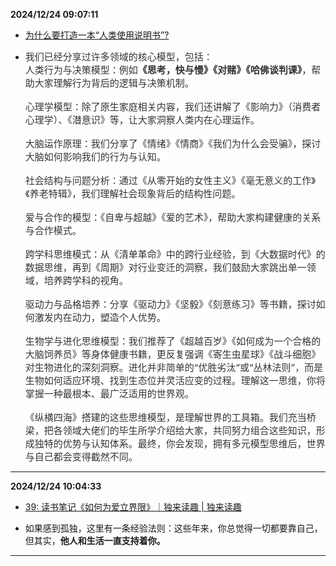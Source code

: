 
**2024/12/24 09:07:11**

- [为什么要打造一本“人类使用说明书”?](https://mp.weixin.qq.com/s/idlUMZqXV_Fy_h0R0jRaUg?poc_token=HHQIamejFRwydxtXYdgLDJc4tABk9Ozh96pASwlr)

- <span style="color: rgb(51, 51, 51);text-decoration: none solid rgb(51, 51, 51);font-size: 15px;background-color: rgb(255, 255, 255);font-family: -apple-system, &quot;PingFang SC&quot;, &quot;Helvetica Neue&quot;, Helvetica, &quot;Segoe UI&quot;, Ubuntu, Roboto, Oxygen, Cantarell, &quot;Microsoft YaHei UI&quot;, &quot;Microsoft YaHei&quot;, &quot;Source Han Sans CN&quot;, &quot;WenQuanYi Micro Hei&quot;, sans-serif, &quot;Apple Color Emoji&quot;, &quot;Segoe UI Emoji&quot;, &quot;Segoe UI Symbol&quot;;letter-spacing: normal;text-align: start;" class="js_darkmode__18">我们已经分享过许多领域的核心模型，包括：</span><br style="border-width: 0px;border-style: solid;border-color: rgb(229, 231, 235);" class="js_darkmode__19"><span style="color: rgb(51, 51, 51);text-decoration: none solid rgb(51, 51, 51);font-size: 15px;background-color: rgb(255, 255, 255);font-family: -apple-system, &quot;PingFang SC&quot;, &quot;Helvetica Neue&quot;, Helvetica, &quot;Segoe UI&quot;, Ubuntu, Roboto, Oxygen, Cantarell, &quot;Microsoft YaHei UI&quot;, &quot;Microsoft YaHei&quot;, &quot;Source Han Sans CN&quot;, &quot;WenQuanYi Micro Hei&quot;, sans-serif, &quot;Apple Color Emoji&quot;, &quot;Segoe UI Emoji&quot;, &quot;Segoe UI Symbol&quot;;letter-spacing: normal;text-align: start;" class="js_darkmode__20">人类行为与决策模型：例如<strong>《思考，快与慢》《对赌》《哈佛谈判课》</strong>，帮助大家理解行为背后的逻辑与决策机制。</span><br style="border-width: 0px;border-style: solid;border-color: rgb(229, 231, 235);" class="js_darkmode__21"><br style="border-width: 0px;border-style: solid;border-color: rgb(229, 231, 235);" class="js_darkmode__22"><span style="color: rgb(51, 51, 51);text-decoration: none solid rgb(51, 51, 51);font-size: 15px;background-color: rgb(255, 255, 255);font-family: -apple-system, &quot;PingFang SC&quot;, &quot;Helvetica Neue&quot;, Helvetica, &quot;Segoe UI&quot;, Ubuntu, Roboto, Oxygen, Cantarell, &quot;Microsoft YaHei UI&quot;, &quot;Microsoft YaHei&quot;, &quot;Source Han Sans CN&quot;, &quot;WenQuanYi Micro Hei&quot;, sans-serif, &quot;Apple Color Emoji&quot;, &quot;Segoe UI Emoji&quot;, &quot;Segoe UI Symbol&quot;;letter-spacing: normal;text-align: start;" class="js_darkmode__23">心理学模型：除了原生家庭相关内容，我们还讲解了《影响力》（消费者心理学）、《潜意识》等，让大家洞察人类内在心理运作。</span><br style="border-width: 0px;border-style: solid;border-color: rgb(229, 231, 235);" class="js_darkmode__24"><br style="border-width: 0px;border-style: solid;border-color: rgb(229, 231, 235);" class="js_darkmode__25"><span style="color: rgb(51, 51, 51);text-decoration: none solid rgb(51, 51, 51);font-size: 15px;background-color: rgb(255, 255, 255);font-family: -apple-system, &quot;PingFang SC&quot;, &quot;Helvetica Neue&quot;, Helvetica, &quot;Segoe UI&quot;, Ubuntu, Roboto, Oxygen, Cantarell, &quot;Microsoft YaHei UI&quot;, &quot;Microsoft YaHei&quot;, &quot;Source Han Sans CN&quot;, &quot;WenQuanYi Micro Hei&quot;, sans-serif, &quot;Apple Color Emoji&quot;, &quot;Segoe UI Emoji&quot;, &quot;Segoe UI Symbol&quot;;letter-spacing: normal;text-align: start;" class="js_darkmode__26">大脑运作原理：我们分享了《情绪》《情商》《我们为什么会受骗》，探讨大脑如何影响我们的行为与认知。</span><br style="border-width: 0px;border-style: solid;border-color: rgb(229, 231, 235);" class="js_darkmode__27"><br style="border-width: 0px;border-style: solid;border-color: rgb(229, 231, 235);" class="js_darkmode__28"><span style="color: rgb(51, 51, 51);text-decoration: none solid rgb(51, 51, 51);font-size: 15px;background-color: rgb(255, 255, 255);font-family: -apple-system, &quot;PingFang SC&quot;, &quot;Helvetica Neue&quot;, Helvetica, &quot;Segoe UI&quot;, Ubuntu, Roboto, Oxygen, Cantarell, &quot;Microsoft YaHei UI&quot;, &quot;Microsoft YaHei&quot;, &quot;Source Han Sans CN&quot;, &quot;WenQuanYi Micro Hei&quot;, sans-serif, &quot;Apple Color Emoji&quot;, &quot;Segoe UI Emoji&quot;, &quot;Segoe UI Symbol&quot;;letter-spacing: normal;text-align: start;" class="js_darkmode__29">社会结构与问题分析：通过《从零开始的女性主义》《毫无意义的工作》《养老特辑》，我们理解社会现象背后的结构性问题。</span><br style="border-width: 0px;border-style: solid;border-color: rgb(229, 231, 235);" class="js_darkmode__30"><br style="border-width: 0px;border-style: solid;border-color: rgb(229, 231, 235);" class="js_darkmode__31"><span style="color: rgb(51, 51, 51);text-decoration: none solid rgb(51, 51, 51);font-size: 15px;background-color: rgb(255, 255, 255);font-family: -apple-system, &quot;PingFang SC&quot;, &quot;Helvetica Neue&quot;, Helvetica, &quot;Segoe UI&quot;, Ubuntu, Roboto, Oxygen, Cantarell, &quot;Microsoft YaHei UI&quot;, &quot;Microsoft YaHei&quot;, &quot;Source Han Sans CN&quot;, &quot;WenQuanYi Micro Hei&quot;, sans-serif, &quot;Apple Color Emoji&quot;, &quot;Segoe UI Emoji&quot;, &quot;Segoe UI Symbol&quot;;letter-spacing: normal;text-align: start;" class="js_darkmode__32">爱与合作的模型：《自卑与超越》《爱的艺术》，帮助大家构建健康的关系与合作模式。</span><br style="border-width: 0px;border-style: solid;border-color: rgb(229, 231, 235);" class="js_darkmode__33"><br style="border-width: 0px;border-style: solid;border-color: rgb(229, 231, 235);" class="js_darkmode__34"><span style="color: rgb(51, 51, 51);text-decoration: none solid rgb(51, 51, 51);font-size: 15px;background-color: rgb(255, 255, 255);font-family: -apple-system, &quot;PingFang SC&quot;, &quot;Helvetica Neue&quot;, Helvetica, &quot;Segoe UI&quot;, Ubuntu, Roboto, Oxygen, Cantarell, &quot;Microsoft YaHei UI&quot;, &quot;Microsoft YaHei&quot;, &quot;Source Han Sans CN&quot;, &quot;WenQuanYi Micro Hei&quot;, sans-serif, &quot;Apple Color Emoji&quot;, &quot;Segoe UI Emoji&quot;, &quot;Segoe UI Symbol&quot;;letter-spacing: normal;text-align: start;" class="js_darkmode__35">跨学科思维模式：从《清单革命》中的跨行业经验，到《大数据时代》的数据思维，再到《周期》对行业变迁的洞察，我们鼓励大家跳出单一领域，培养跨学科的视角。</span><br style="border-width: 0px;border-style: solid;border-color: rgb(229, 231, 235);" class="js_darkmode__36"><br style="border-width: 0px;border-style: solid;border-color: rgb(229, 231, 235);" class="js_darkmode__37"><span style="color: rgb(51, 51, 51);text-decoration: none solid rgb(51, 51, 51);font-size: 15px;background-color: rgb(255, 255, 255);font-family: -apple-system, &quot;PingFang SC&quot;, &quot;Helvetica Neue&quot;, Helvetica, &quot;Segoe UI&quot;, Ubuntu, Roboto, Oxygen, Cantarell, &quot;Microsoft YaHei UI&quot;, &quot;Microsoft YaHei&quot;, &quot;Source Han Sans CN&quot;, &quot;WenQuanYi Micro Hei&quot;, sans-serif, &quot;Apple Color Emoji&quot;, &quot;Segoe UI Emoji&quot;, &quot;Segoe UI Symbol&quot;;letter-spacing: normal;text-align: start;" class="js_darkmode__38">驱动力与品格培养：分享《驱动力》《坚毅》《刻意练习》等书籍，探讨如何激发内在动力，塑造个人优势。</span><br style="border-width: 0px;border-style: solid;border-color: rgb(229, 231, 235);" class="js_darkmode__39"><br style="border-width: 0px;border-style: solid;border-color: rgb(229, 231, 235);" class="js_darkmode__40"><span style="color: rgb(51, 51, 51);text-decoration: none solid rgb(51, 51, 51);font-size: 15px;background-color: rgb(255, 255, 255);font-family: -apple-system, &quot;PingFang SC&quot;, &quot;Helvetica Neue&quot;, Helvetica, &quot;Segoe UI&quot;, Ubuntu, Roboto, Oxygen, Cantarell, &quot;Microsoft YaHei UI&quot;, &quot;Microsoft YaHei&quot;, &quot;Source Han Sans CN&quot;, &quot;WenQuanYi Micro Hei&quot;, sans-serif, &quot;Apple Color Emoji&quot;, &quot;Segoe UI Emoji&quot;, &quot;Segoe UI Symbol&quot;;letter-spacing: normal;text-align: start;" class="js_darkmode__41">生物学与进化思维模型：我们推荐了《超越百岁》《如何成为一个合格的大脑饲养员》等身体健康书籍，更反复强调《寄生虫星球》《战斗细胞》对生物进化的深刻洞察。进化并非简单的“优胜劣汰”或“丛林法则”，而是生物如何适应环境、找到生态位并灵活应变的过程。理解这一思维，你将掌握一种最根本、最广泛适用的世界观。</span><br style="border-width: 0px;border-style: solid;border-color: rgb(229, 231, 235);" class="js_darkmode__42"><br style="border-width: 0px;border-style: solid;border-color: rgb(229, 231, 235);" class="js_darkmode__43"><span style="color: rgb(51, 51, 51);text-decoration: none solid rgb(51, 51, 51);font-size: 15px;background-color: rgb(255, 255, 255);font-family: -apple-system, &quot;PingFang SC&quot;, &quot;Helvetica Neue&quot;, Helvetica, &quot;Segoe UI&quot;, Ubuntu, Roboto, Oxygen, Cantarell, &quot;Microsoft YaHei UI&quot;, &quot;Microsoft YaHei&quot;, &quot;Source Han Sans CN&quot;, &quot;WenQuanYi Micro Hei&quot;, sans-serif, &quot;Apple Color Emoji&quot;, &quot;Segoe UI Emoji&quot;, &quot;Segoe UI Symbol&quot;;letter-spacing: normal;text-align: start;" class="js_darkmode__44">《纵横四海》搭建的这些思维模型，是理解世界的工具箱。我们充当桥梁，把各领域大佬们的毕生所学介绍给大家，共同努力组合这些知识，形成独特的优势与认知体系。最终，你会发现，拥有多元模型思维后，世界与自己都会变得截然不同。</span>


---


**2024/12/24 10:04:33**

- [39: 读书笔记《如何为爱立界限》｜独来读趣 | 独来读趣](https://molly.zhubai.love/posts/2283235901826285568)

- <span>如果感到孤独，这里有一条经验法则：这些年来，你总觉得一切都要靠自己，但其实，</span><span style="font-weight: bold;">他人和生活一直支持着你。</span>


---

